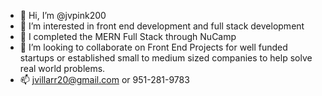 - 👋 Hi, I’m @jvpink200
- 👀 I’m interested in front end development and full stack development
- 🌱 I completed the MERN Full Stack through NuCamp
- 💞️ I’m looking to collaborate on Front End Projects for well funded startups or established small to medium sized companies to help solve real world problems.
- 📫 jvillarr20@gmail.com or 951-281-9783

<!---
jvpink200/jvpink200 is a ✨ special ✨ repository because its `README.md` (this file) appears on your GitHub profile.
You can click the Preview link to take a look at your changes.
--->
